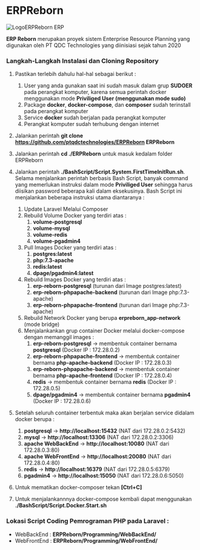 # ERPReborn

![LogoERPReborn](https://i.ibb.co/fnL12cm/Logo-Phoenix.png)
ERP

**ERP Reborn** merupakan proyek sistem Enterprise Resource Planning yang digunakan oleh PT QDC Technologies yang diinisiasi sejak tahun 2020

<h3>Langkah-Langkah Instalasi dan Cloning Repository</h3>

1. Pastikan terlebih dahulu hal-hal sebagai berikut :
   1. User yang anda gunakan saat ini sudah masuk dalam grup **SUDOER** pada perangkat komputer, karena semua perintah docker menggunakan mode **Priviliged User (menggunakan mode sudo)**
   2. Package **docker**, **docker-compose**, dan **composer** sudah terinstall pada perangkat komputer
   3. Service **docker** sudah berjalan pada perangkat komputer
   4. Perangkat komputer sudah terhubung dengan internet

2. Jalankan perintah **git clone https://github.com/ptqdctechnologies/ERPReborn ERPReborn**

3. Jalankan perintah **cd ./ERPReborn** untuk masuk kedalam folder ERPReborn

4. Jalankan perintah **./BashScript/Script.System.FirstTimeInitRun.sh**. Selama menjalankan perintah berbasis Bash Script, banyak command yang memerlukan instruksi dalam mode **Priviliged User** sehingga harus diisikan password beberapa kali dalam eksekusinya. Bash Script ini menjalankan beberapa instruksi utama diantaranya :
   1. Update Laravel Melalui Composer
   2. Rebuild Volume Docker yang terdiri atas :
      1. **volume-postgresql**
      2. **volume-mysql**
      3. **volume-redis**
      4. **volume-pgadmin4**
   3. Pull Images Docker yang terdiri atas :
      1. **postgres:latest**
      2. **php:7.3-apache**
      3. **redis:latest**
      4. **dpage/pgadmin4:latest**
   4. Rebuild Images Docker yang terdiri atas :
      1. **erp-reborn-postgresql** (turunan dari Image postgres:latest)
      2. **erp-reborn-phpapache-backend** (turunan dari Image php:7.3-apache)
      3. **erp-reborn-phpapache-frontend** (turunan dari Image php:7.3-apache)
   4. Rebuild Network Docker yang berupa **erpreborn_app-network** (mode bridge)
   3. Menjalankankan grup container Docker melalui docker-compose dengan memanggil images :
      1. **erp-reborn-postgresql** &rarr; membentuk container bernama **postgresql** (Docker IP : 172.28.0.2)
      2. **erp-reborn-phpapache-frontend** &rarr; membentuk container bernama **php-apache-backend** (Docker IP : 172.28.0.3)
      3. **erp-reborn-phpapache-backend** &rarr; membentuk container bernama **php-apache-frontend** (Docker IP : 172.28.0.4)
      4. **redis** &rarr; membentuk container bernama **redis** (Docker IP : 172.28.0.5)
      5. **dpage/pgadmin4** &rarr; membentuk container bernama **pgadmin4** (Docker IP : 172.28.0.6)
      
5. Setelah seluruh container terbentuk maka akan berjalan service didalam docker berupa :
   1. **postgresql** &rarr; **http://localhost:15432** (NAT dari 172.28.0.2:5432)
   2. **mysql** &rarr; **http://localhost:13306** (NAT dari 172.28.0.2:3306)
   3. **apache WebBackEnd** &rarr; **http://localhost:10080** (NAT dari 172.28.0.3:80)
   4. **apache WebFrontEnd** &rarr; **http://localhost:20080** (NAT dari 172.28.0.4:80)
   5. **redis** &rarr; **http://localhost:16379** (NAT dari 172.28.0.5:6379)
   6. **pgadmin4** &rarr; **http://localhost:15050** (NAT dari 172.28.0.6:5050)
   
6. Untuk mematikan docker-composer tekan **[Ctrl+C]**

7. Untuk menjalankannnya docker-compose kembali dapat menggunakan **./BashScript/Script.Docker.Start.sh**


<h3>Lokasi Script Coding Pemrograman PHP pada Laravel :</h3>

- WebBackEnd : **ERPReborn/Programming/WebBackEnd/**
- WebFrontEnd : **ERPReborn/Programming/WebFrontEnd/**
 
